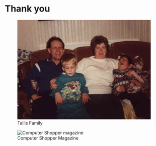 # Thank you

<figure>
    <img src="/assets/images/tallis-family.jpg"
         alt="Tallis Family">
    <figcaption>Tallis Family</figcaption>
</figure>

<figure>
    <img src="/assets/images/computer-shopper.jpg"
         alt="Computer Shopper magazine">
    <figcaption>Computer Shopper Magazine</figcaption>
</figure>

